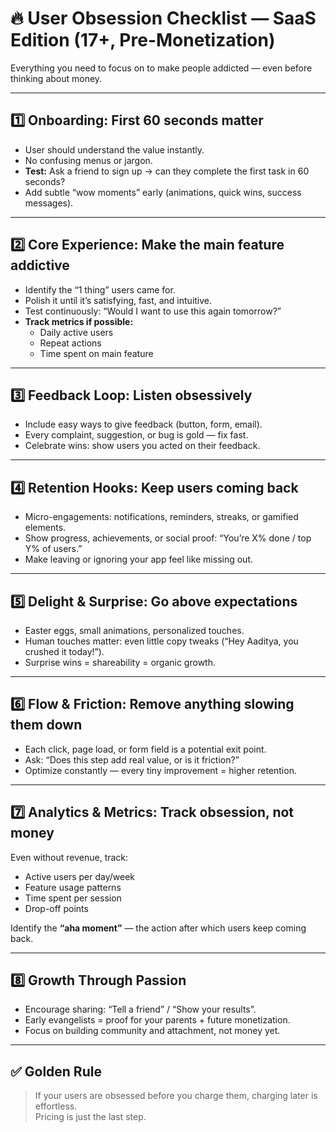 # 🔥 User Obsession Checklist — SaaS Edition (17+, Pre-Monetization)

Everything you need to focus on to make people addicted — even before thinking about money.

---

## 1️⃣ Onboarding: First 60 seconds matter

- User should understand the value instantly.  
- No confusing menus or jargon.  
- **Test:** Ask a friend to sign up → can they complete the first task in 60 seconds?  
- Add subtle “wow moments” early (animations, quick wins, success messages).

---

## 2️⃣ Core Experience: Make the main feature addictive

- Identify the “1 thing” users came for.  
- Polish it until it’s satisfying, fast, and intuitive.  
- Test continuously: “Would I want to use this again tomorrow?”  
- **Track metrics if possible:**
  - Daily active users  
  - Repeat actions  
  - Time spent on main feature

---

## 3️⃣ Feedback Loop: Listen obsessively

- Include easy ways to give feedback (button, form, email).  
- Every complaint, suggestion, or bug is gold — fix fast.  
- Celebrate wins: show users you acted on their feedback.

---

## 4️⃣ Retention Hooks: Keep users coming back

- Micro-engagements: notifications, reminders, streaks, or gamified elements.  
- Show progress, achievements, or social proof: “You’re X% done / top Y% of users.”  
- Make leaving or ignoring your app feel like missing out.

---

## 5️⃣ Delight & Surprise: Go above expectations

- Easter eggs, small animations, personalized touches.  
- Human touches matter: even little copy tweaks (“Hey Aaditya, you crushed it today!”).  
- Surprise wins = shareability = organic growth.

---

## 6️⃣ Flow & Friction: Remove anything slowing them down

- Each click, page load, or form field is a potential exit point.  
- Ask: “Does this step add real value, or is it friction?”  
- Optimize constantly — every tiny improvement = higher retention.

---

## 7️⃣ Analytics & Metrics: Track obsession, not money

Even without revenue, track:

- Active users per day/week  
- Feature usage patterns  
- Time spent per session  
- Drop-off points  

Identify the **“aha moment”** — the action after which users keep coming back.

---

## 8️⃣ Growth Through Passion

- Encourage sharing: “Tell a friend” / “Show your results”.  
- Early evangelists = proof for your parents + future monetization.  
- Focus on building community and attachment, not money yet.

---

## ✅ Golden Rule

> If your users are obsessed before you charge them, charging later is effortless.  
> Pricing is just the last step.
